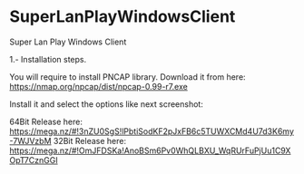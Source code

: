 # SuperLanPlayWindowsClient
Super Lan Play Windows Client

1.- Installation steps.

You will require to install PNCAP library.
Download it from here:
https://nmap.org/npcap/dist/npcap-0.99-r7.exe

Install it and select the options like next screenshot:


64Bit Release here: https://mega.nz/#!3nZU0SgS!lPbtiSodKF2pJxFB6c5TUWXCMd4U7d3K6my-7WJVzbM
32Bit Release here: https://mega.nz/#!OmJFDSKa!AnoBSm6Pv0WhQLBXU_WqRUrFuPjUu1C9XOpT7CznGGI

